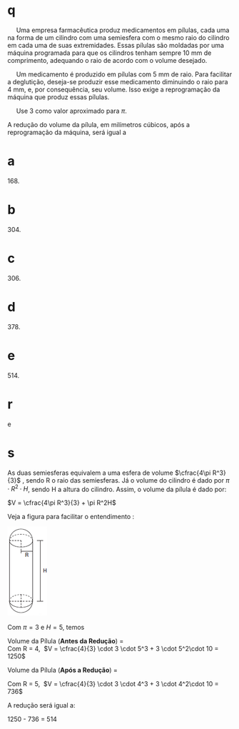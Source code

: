 # q
     Uma empresa farmacêutica produz medicamentos em pílulas, cada uma na forma de um cilindro com uma semiesfera com o mesmo raio do cilindro em cada uma de suas extremidades. Essas pílulas são moldadas por uma máquina programada para que os cilindros tenham sempre 10 mm de comprimento, adequando o raio de acordo com o volume desejado.

     Um medicamento é produzido em pílulas com 5 mm de raio. Para facilitar a deglutição, deseja-se produzir esse medicamento diminuindo o raio para 4 mm, e, por consequência, seu volume. Isso exige a reprogramação da máquina que produz essas pílulas.

     Use 3 como valor aproximado para $\pi$.

A redução do volume da pílula, em milímetros cúbicos, após a reprogramação da máquina, será igual a

# a
168\.

# b
304\.

# c
306\.

# d
378\.

# e
514\.

# r
e

# s
As duas semiesferas equivalem a uma esfera de volume $\cfrac{4\pi R^3}{3}$ , sendo R o raio das semiesferas. Já o volume do cilindro é dado por $\pi \cdot R^2 \cdot H$, sendo H a altura do cilindro. Assim, o volume da pílula é dado por:

$V = \cfrac{4\pi R^3}{3} + \pi R^2H$

Veja a figura para facilitar o entendimento :

![](53902f12-a12a-482d-6f74-788bef1a201a.png)

Com $\pi = 3$ e $H = 5$, temos

Volume da Pílula (**Antes da Redução**) =\
Com R = 4,  $V = \cfrac{4}{3} \cdot 3 \cdot 5^3 + 3 \cdot 5^2\cdot 10 = 1250$

Volume da Pílula (**Após a Redução**) = 

Com R = 5,  $V = \cfrac{4}{3} \cdot 3 \cdot 4^3 + 3 \cdot 4^2\cdot 10 = 736$

A redução será igual a:

1250 - 736 = 514
